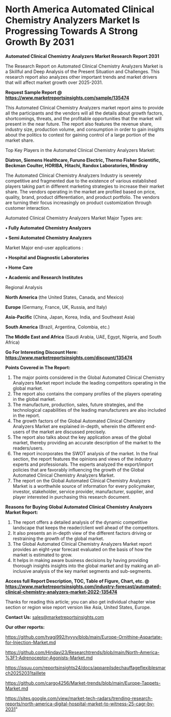# North America Automated Clinical Chemistry Analyzers Market Is Progressing Towards A Strong Growth By 2031

<strong>Automated Clinical Chemistry Analyzers Market Research Report 2031</strong>

The Research Report on Automated Clinical Chemistry Analyzers Market is a Skillful and Deep Analysis of the Present Situation and Challenges. This research report also analyzes other important trends and market drivers that will affect market growth over 2025-2031.

<strong>Request Sample Report @ <a href=https://www.marketreportsinsights.com/sample/135474>https://www.marketreportsinsights.com/sample/135474</a></strong>

This Automated Clinical Chemistry Analyzers market report aims to provide all the participants and the vendors will all the details about growth factors, shortcomings, threats, and the profitable opportunities that the market will present in the near future. The report also features the revenue share, industry size, production volume, and consumption in order to gain insights about the politics to contest for gaining control of a large portion of the market share.

Top Key Players in the Automated Clinical Chemistry Analyzers Market:

<strong>Diatron, Siemens Healthcare, Furuno Electric, Thermo Fisher Scientific, Beckman Coulter, HORIBA, Hitachi, Randox Laboratories, Mindray</strong>

The Automated Clinical Chemistry Analyzers Industry is severely competitive and fragmented due to the existence of various established players taking part in different marketing strategies to increase their market share. The vendors operating in the market are profiled based on price, quality, brand, product differentiation, and product portfolio. The vendors are turning their focus increasingly on product customization through customer interaction.

Automated Clinical Chemistry Analyzers Market Major Types are:

<strong>• Fully Automated Chemistry Analyzers

• Semi Automated Chemistry Analyzers</strong>

Market Major end-user applications :

<strong>• Hospital and Diagnostic Laboratories

• Home Care

• Academic and Research Institutes</strong>

Regional Analysis

</u><strong><b>North America</b></strong> (the United States, Canada, and Mexico)

<strong><b>Europe </b></strong>(Germany, France, UK, Russia, and Italy)

<strong><b>Asia-Pacific</b></strong> (China, Japan, Korea, India, and Southeast Asia)

<strong><b>South America</b></strong> (Brazil, Argentina, Colombia, etc.)

<strong><b>The Middle East and Africa</b></strong> (Saudi Arabia, UAE, Egypt, Nigeria, and South Africa)

<strong>Go For Interesting Discount Here: <a href=https://www.marketreportsinsights.com/discount/135474>https://www.marketreportsinsights.com/discount/135474</a></strong>

<strong>Points Covered in The Report:</strong>
<ol>
  <li>The major points considered in the Global Automated Clinical Chemistry Analyzers Market report include the leading competitors operating in the global market.</li>
  <li>The report also contains the company profiles of the players operating in the global market.</li>
  <li>The manufacture, production, sales, future strategies, and the technological capabilities of the leading manufacturers are also included in the report.</li>
  <li>The growth factors of the Global Automated Clinical Chemistry Analyzers Market are explained in-depth, wherein the different end-users of the market are discussed precisely.</li>
  <li>The report also talks about the key application areas of the global market, thereby providing an accurate description of the market to the readers/users.</li>
  <li>The report incorporates the SWOT analysis of the market. In the final section, the report features the opinions and views of the industry experts and professionals. The experts analyzed the export/import policies that are favorably influencing the growth of the Global Automated Clinical Chemistry Analyzers Market.</li>
  <li>The report on the Global Automated Clinical Chemistry Analyzers Market is a worthwhile source of information for every policymaker, investor, stakeholder, service provider, manufacturer, supplier, and player interested in purchasing this research document.</li>
</ol>
<strong>Reasons for Buying Global Automated Clinical Chemistry Analyzers Market Report:</strong>

<ol>
  <li>The report offers a detailed analysis of the dynamic competitive landscape that keeps the reader/client well ahead of the competitors.</li>
  <li>It also presents an in-depth view of the different factors driving or restraining the growth of the global market.</li>
  <li>The Global Automated Clinical Chemistry Analyzers Market report provides an eight-year forecast evaluated on the basis of how the market is estimated to grow.</li>
  <li>It helps in making aware business decisions by having providing thorough insights insights into the global market and by making an all-inclusive analysis of the key market segments and sub-segments.</li>
</ol>
<strong>Access full Report Description, TOC, Table of Figure, Chart, etc. @ <a href=https://www.marketreportsinsights.com/industry-forecast/automated-clinical-chemistry-analyzers-market-2022-135474>https://www.marketreportsinsights.com/industry-forecast/automated-clinical-chemistry-analyzers-market-2022-135474</a></strong>


Thanks for reading this article; you can also get individual chapter wise section or region wise report version like Asia, United States, Europe.

<strong>Contact Us:</strong>
sales@marketreportsinsights.com

<strong>Our other reports:</strong>

<a href=https://github.com/tyagi992/tyyyy/blob/main/Europe-Ornithine-Aspartate-for-Injection-Market.md>https://github.com/tyagi992/tyyyy/blob/main/Europe-Ornithine-Aspartate-for-Injection-Market.md</a>

<a href=https://github.com/Hindavi23/Researchtrends/blob/main/North-America-%3F1-Adrenoceptor-Agonists-Market.md>https://github.com/Hindavi23/Researchtrends/blob/main/North-America-%3F1-Adrenoceptor-Agonists-Market.md</a>

<a href=https://issuu.com/reportsinsights24/docs/appareilsdechauffageflexiblesmarch20252031taillete>https://issuu.com/reportsinsights24/docs/appareilsdechauffageflexiblesmarch20252031taillete</a>

<a href=https://github.com/cargo4256/Market-trends/blob/main/Europe-Tappets-Market.md>https://github.com/cargo4256/Market-trends/blob/main/Europe-Tappets-Market.md</a>

<a href=https://sites.google.com/view/market-tech-radars/trending-research-reports/north-america-digital-hospital-market-to-witness-25-cagr-by-2031>https://sites.google.com/view/market-tech-radars/trending-research-reports/north-america-digital-hospital-market-to-witness-25-cagr-by-2031</a>"
